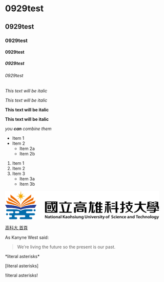 # 0929test
## 0929test
### 0929test
#### 0929test
##### 0929test
###### 0929test

*This text will be italic*

_This text will be italic_

**This text will be italic**

__This text will be italic__

*you **can** combine them*

* Item 1
* Item 2
  * Item 2a
  * Item 2b
 
1. Item 1
2. Item 2
3. Item 3 
   * Item 3a
   * Item 3b

![高科大](高科大.png "高科大")

[高科大 首頁](https://www.nkust.edu.tw/)

As Kanyne West said:
> We're living the future so 
> the present is our past.

\*literal asterisks\*

\[literal asterisks\]

\!literal asterisks\!


